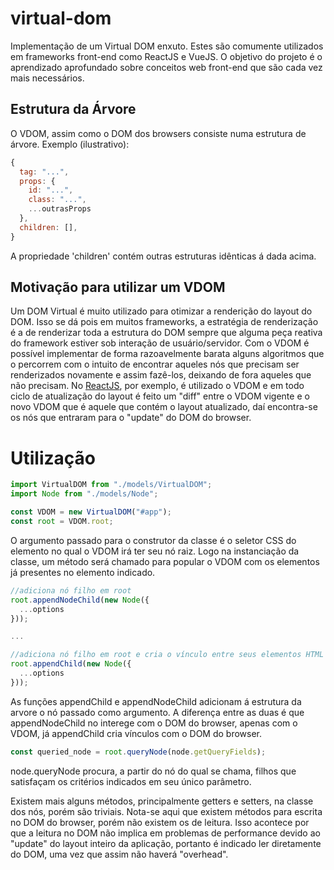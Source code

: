# virtual-dom
Implementação de um Virtual DOM enxuto. Estes são comumente utilizados em frameworks front-end como ReactJS e VueJS.
O objetivo do projeto é o aprendizado aprofundado sobre conceitos web front-end que são cada vez mais necessários.

## Estrutura da Árvore
O VDOM, assim como o DOM dos browsers consiste numa estrutura de árvore. Exemplo (ilustrativo):
```javascript
{
  tag: "...",
  props: {
    id: "...",
    class: "...",
    ...outrasProps
  },
  children: [],
}
```
A propriedade 'children' contém outras estruturas idênticas á dada acima.

## Motivação para utilizar um VDOM
Um DOM Virtual é muito utilizado para otimizar a renderição do layout do DOM. Isso se dá pois em muitos frameworks, a estratégia de renderização é a de renderizar toda a estrutura do DOM sempre que alguma peça reativa do framework estiver sob interação de usuário/servidor. Com o VDOM é possível implementar de forma razoavelmente barata alguns algoritmos que o percorrem com o intuito de encontrar aqueles nós que precisam ser renderizados novamente e assim fazê-los, deixando de fora aqueles que não precisam. No [ReactJS](https://reactjs.org/docs/faq-internals.html), por exemplo, é utilizado o VDOM e em todo ciclo de atualização do layout é feito um "diff" entre o VDOM vigente e o novo VDOM que é aquele que contém o layout atualizado, daí encontra-se os nós que entraram para o "update" do DOM do browser.

# Utilização

```javascript
import VirtualDOM from "./models/VirtualDOM";
import Node from "./models/Node";

const VDOM = new VirtualDOM("#app");
const root = VDOM.root;
```
O argumento passado para o construtor da classe é o seletor CSS do elemento no qual o VDOM irá ter seu nó raiz. Logo na instanciação da classe, um método será chamado para popular o VDOM com os elementos já presentes no elemento indicado.

```javascript
//adiciona nó filho em root
root.appendNodeChild(new Node({
  ...options
}));

...

//adiciona nó filho em root e cria o vínculo entre seus elementos HTML
root.appendChild(new Node({
  ...options
}));
```

As funções appendChild e appendNodeChild adicionam á estrutura da arvore o nó passado como argumento. A diferença entre as duas é que appendNodeChild no interege com o DOM do browser, apenas com o VDOM, já appendChild cria vínculos com o DOM do browser.

```javascript
const queried_node = root.queryNode(node.getQueryFields);
```

node.queryNode procura, a partir do nó do qual se chama, filhos que satisfaçam os critérios indicados em seu único parâmetro.

Existem mais alguns métodos, principalmente getters e setters, na classe dos nós, porém são triviais. Nota-se aqui que existem métodos para escrita no DOM do browser, porém não existem os de leitura. Isso acontece por que a leitura no DOM não implica em problemas de performance devido ao "update" do layout inteiro da aplicação, portanto é indicado ler diretamente do DOM, uma vez que assim não haverá "overhead".
